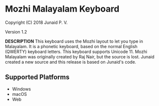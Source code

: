 Mozhi Malayalam Keyboard
=====================

Copyright (C) 2018 Junaid P. V.

Version 1.2

__DESCRIPTION__
This keyboard uses the Mozhi layout to let you type in Malayalam. It is a phonetic keyboard, based on the normal English (QWERTY) keyboard letters. This keyboard supports Unicode 11. Mozhi Malayalam was originally created by Raj Nair, but the source is lost. Junaid created a new source and this release is based on Junaid's code.

Supported Platforms
-------------------
 * Windows
 * macOS
 * Web
